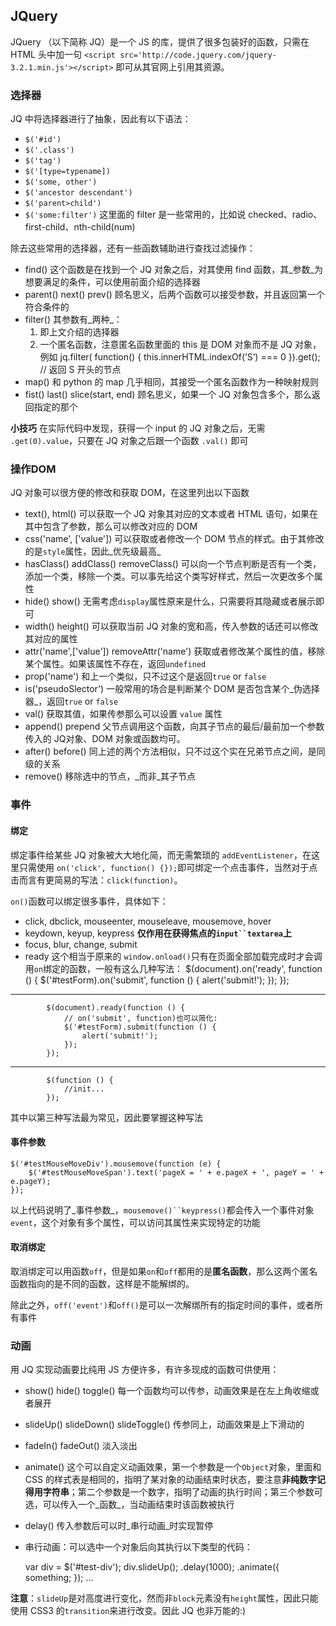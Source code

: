 ## JQuery

JQuery （以下简称 JQ）是一个 JS 的库，提供了很多包装好的函数，只需在 HTML 头中加一句 `<script src='http://code.jquery.com/jquery-3.2.1.min.js'></script>` 即可从其官网上引用其资源。

### 选择器

JQ 中将选择器进行了抽象，因此有以下语法：

- `$('#id')`
- `$('.class')`
- `$('tag')`
- `$('[type=typename])`
- `$('some, other')`
- `$('ancestor descendant')`
- `$('parent>child')`
- `$('some:filter')` 这里面的 filter 是一些常用的，比如说 checked、radio、first-child、nth-child(num)

除去这些常用的选择器，还有一些函数辅助进行查找过滤操作：
- find() 这个函数是在找到一个 JQ 对象之后，对其使用 find 函数，其_参数_为想要满足的条件，可以使用前面介绍的选择器
- parent() next() prev() 顾名思义，后两个函数可以接受参数，并且返回第一个符合条件的
- filter() 其参数有_两种_：
	1. 即上文介绍的选择器
	2. 一个匿名函数，注意匿名函数里面的 this 是 DOM 对象而不是 JQ 对象，例如
			jq.filter( function() \{
				this.innerHTML.indexOf(’S’) === 0
			\}).get(); // 返回 S 开头的节点
- map() 和 python 的 map 几乎相同，其接受一个匿名函数作为一种映射规则
- fist() last() slice(start, end) 顾名思义，如果一个 JQ 对象包含多个，那么返回指定的那个

**小技巧**
在实际代码中发现，获得一个 input 的 JQ 对象之后，无需 `.get(0).value`，只要在 JQ 对象之后跟一个函数 `.val()` 即可

### 操作DOM

JQ 对象可以很方便的修改和获取 DOM，在这里列出以下函数

- text(), html() 可以获取一个 JQ 对象其对应的文本或者 HTML 语句，如果在其中包含了参数，那么可以修改对应的 DOM
- css('name', ['value']) 可以获取或者修改一个 DOM 节点的样式。由于其修改的是`style`属性，因此_优先级最高_
- hasClass() addClass() removeClass() 可以向一个节点判断是否有一个类，添加一个类，移除一个类。可以事先给这个类写好样式，然后一次更改多个属性
- hide() show() 无需考虑`display`属性原来是什么，只需要将其隐藏或者展示即可
- width() height() 可以获取当前 JQ 对象的宽和高，传入参数的话还可以修改其对应的属性
- attr('name',['value']) removeAttr('name') 获取或者修改某个属性的值，移除某个属性。如果该属性不存在，返回`undefined`
- prop('name') 和上一个类似，只不过这个是返回`true` or `false`
- is('pseudoSlector') 一般常用的场合是判断某个 DOM 是否包含某个_伪选择器_，返回`true` or `false`
- val() 获取其值，如果传参那么可以设置 `value` 属性
- append() prepend 父节点调用这个函数，向其子节点的最后/最前加一个参数传入的 JQ对象、DOM 对象或函数均可。
- after() before() 同上述的两个方法相似，只不过这个实在兄弟节点之间，是同级的关系
- remove() 移除选中的节点，_而非_其子节点

### 事件

#### 绑定
绑定事件给某些 JQ 对象被大大地化简，而无需繁琐的 `addEventListener`，在这里只需使用 `on('click', function() {});`即可绑定一个点击事件，当然对于点击而言有更简易的写法：`click(function)`。

`on()`函数可以绑定很多事件，具体如下：
- click, dbclick, mouseenter, mouseleave, mousemove, hover
- keydown, keyup, keypress **仅作用在获得焦点的`input``textarea`上**
- focus, blur, change, submit
- ready 这个相当于原来的 `window.onload()`只有在页面全部加载完成时才会调用`on`绑定的函数，一般有这么几种写法：
			$(document).on('ready', function () {
				$('#testForm).on('submit', function () {
					alert('submit!');
				});
			});
---- 
			$(document).ready(function () {
				// on('submit', function)也可以简化:
				$('#testForm).submit(function () {
					alert('submit!');
				});
			});
---- 
			$(function () {
				//init...
			});

其中以第三种写法最为常见，因此要掌握这种写法

#### 事件参数
	$('#testMouseMoveDiv').mousemove(function (e) {
		$('#testMouseMoveSpan').text('pageX = ' + e.pageX + ', pageY = ' + e.pageY);
	});
以上代码说明了_事件参数_，`mousemove()``keypress()`都会传入一个事件对象`event`，这个对象有多个属性，可以访问其属性来实现特定的功能

#### 取消绑定
取消绑定可以用函数`off`，但是如果`on`和`off`都用的是**匿名函数**，那么这两个匿名函数指向的是不同的函数，这样是不能解绑的。

除此之外，`off('event')`和`off()`是可以一次解绑所有的指定时间的事件，或者所有事件

### 动画

用 JQ 实现动画要比纯用 JS 方便许多，有许多现成的函数可供使用：
- show() hide() toggle() 每一个函数均可以传参，动画效果是在左上角收缩或者展开
- slideUp() slideDown() slideToggle() 传参同上，动画效果是上下滑动的
- fadeIn() fadeOut() 淡入淡出
- animate() 这个可以自定义动画效果，第一个参数是一个`Object`对象，里面和 CSS 的样式表是相同的，指明了某对象的动画结束时状态，要注意**非纯数字记得用字符串**；第二个参数是一个数字，指明了动画的执行时间；第三个参数可选，可以传入一个_函数_，当动画结束时该函数被执行
- delay() 传入参数后可以时_串行动画_时实现暂停
- 串行动画：可以选中一个对象后向其执行以下类型的代码：

	var div = $('#test-div');
	div.slideUp();
		    .delay(1000);
	    .animate({
		something;
	    });
	...

**注意**：`slideUp`是对高度进行变化，然而非`block`元素没有`height`属性，因此只能使用 CSS3 的`transition`来进行改变。因此 JQ 也非万能的:)

